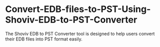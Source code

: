 # Convert-EDB-files-to-PST-Using-Shoviv-EDB-to-PST-Converter
The Shoviv EDB to PST Converter tool is designed to help users convert their EDB files into PST format easily. 
